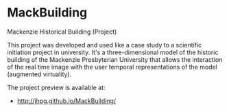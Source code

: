 # MackBuilding

Mackenzie Historical Building (Project)

This project was developed and used like a case study to a scientific initiation project in university.
It's a three-dimensional model of the historic building of the Mackenzie Presbyterian University that allows the interaction of the real time image with the user temporal representations of the model (augmented virtuality).

The project preview is available at:
- http://jhpg.github.io/MackBuilding/

